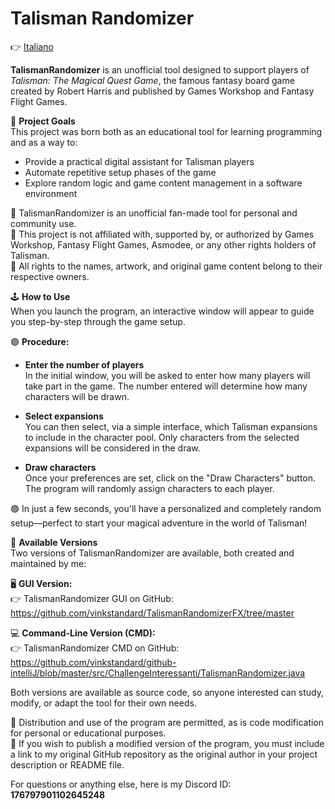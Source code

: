 # Talisman Randomizer

👉 [Italiano](README.it.md) 

**TalismanRandomizer** is an unofficial tool designed to support players of *Talisman: The Magical Quest Game*, the famous fantasy board game created by Robert Harris and published by Games Workshop and Fantasy Flight Games.

🎯 **Project Goals**  
This project was born both as an educational tool for learning programming and as a way to:

- Provide a practical digital assistant for Talisman players  
- Automate repetitive setup phases of the game  
- Explore random logic and game content management in a software environment

🔴 TalismanRandomizer is an unofficial fan-made tool for personal and community use.  
🔴 This project is not affiliated with, supported by, or authorized by Games Workshop, Fantasy Flight Games, Asmodee, or any other rights holders of Talisman.  
🔴 All rights to the names, artwork, and original game content belong to their respective owners.

🕹️ **How to Use**  
When you launch the program, an interactive window will appear to guide you step-by-step through the game setup.

🟢 **Procedure:**  
- **Enter the number of players**  
  In the initial window, you will be asked to enter how many players will take part in the game. The number entered will determine how many characters will be drawn.

- **Select expansions**  
  You can then select, via a simple interface, which Talisman expansions to include in the character pool. Only characters from the selected expansions will be considered in the draw.

- **Draw characters**  
  Once your preferences are set, click on the "Draw Characters" button. The program will randomly assign characters to each player.

🟢 In just a few seconds, you'll have a personalized and completely random setup—perfect to start your magical adventure in the world of Talisman!

🔗 **Available Versions**  
Two versions of TalismanRandomizer are available, both created and maintained by me:

🖥️ **GUI Version:**  
👉 TalismanRandomizer GUI on GitHub: https://github.com/vinkstandard/TalismanRandomizerFX/tree/master

💻 **Command-Line Version (CMD):**  
👉 TalismanRandomizer CMD on GitHub: https://github.com/vinkstandard/github-intelliJ/blob/master/src/ChallengeInteressanti/TalismanRandomizer.java

Both versions are available as source code, so anyone interested can study, modify, or adapt the tool for their own needs.

🔴 Distribution and use of the program are permitted, as is code modification for personal or educational purposes.  
🔴 If you wish to publish a modified version of the program, you must include a link to my original GitHub repository as the original author in your project description or README file.

For questions or anything else, here is my Discord ID: **176797901102645248**